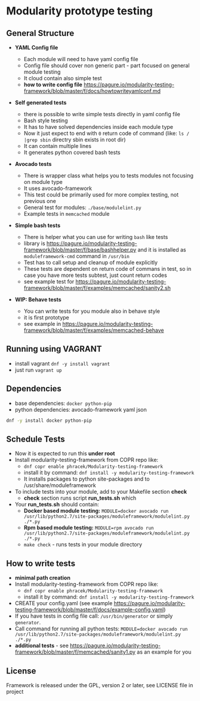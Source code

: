 # Modularity prototype testing

## General Structure
 * __YAML Config file__
     * Each module will need to have yaml config file
     * Config file should cover non generic part - part focused on general module testing
     * It cloud contain also simple test 
     * __how to write config file__ https://pagure.io/modularity-testing-framework/blob/master/f/docs/howtowriteyamlconf.md
   
 * __Self generated tests__
     * there is possible to write simple tests directly in yaml config file
     * Bash style testing
     * It has  to have solved dependencies inside each module type
     * Now it just expect to end with `0` return code of command (like: `ls / |grep sbin` directry sbin exists in root dir)
     * It can contain multiple lines
     * It generates python covered bash tests
   
 * __Avocado tests__
     * There is wrapper class what helps you to tests modules not focusing on module type
     * It uses avocado-framework
     * This test could be primarily used for more complex testing, not previous one
     * General test for modules: `./base/modulelint.py`
     * Example tests in `memcached` module
   
 * __Simple bash tests__
     * There is helper what you can use for writing `bash` like tests
     * library is https://pagure.io/modularity-testing-framework/blob/master/f/base/bashhelper.py and it is installed as `moduleframework-cmd` command in `/usr/bin`
     * Test has to call setup and cleanup of module explicitly
     * These tests are dependent on return code of commans in test, so in case you have more tests subtest, just count return codes
     * see example test for https://pagure.io/modularity-testing-framework/blob/master/f/examples/memcached/sanity2.sh


 * __WIP: Behave tests__
     * You can write tests for you module also in behave style
     * it is first prototype
     * see example in https://pagure.io/modularity-testing-framework/blob/master/f/examples/memcached-behave

## Running using VAGRANT
 * install vagrant `dnf -y install vagrant`
 * just run `vagrant up`

## Dependencies 
 * base dependencies: ```docker python-pip```
 * python dependencies: avocado-framework yaml json
 
```bash
dnf -y install docker python-pip
```

## Schedule Tests
* Now it is expected to run this __under root__
 * Install modularity-testing-framework from COPR repo like:
    * ```dnf copr enable phracek/Modularity-testing-framework```
    * install it by command: ```dnf install -y modularity-testing-framework```
    * It installs packages to python site-packages and to /usr/share/moduleframework
* To include tests into your module, add to your Makefile section __check__
  * __check__ section runs script __run_tests.sh__ which
* Your __run_tests.sh__ should contain:
    * __Docker based module testing:__ ```MODULE=docker avocado run /usr/lib/python2.7/site-packages/moduleframework/modulelint.py ./*.py```
    * __Rpm based module testing:__ ```MODULE=rpm avocado run /usr/lib/python2.7/site-packages/moduleframework/modulelint.py ./*.py```
    * `make check` -  runs tests in your module directory

## How to write tests
 * __minimal path creation__
  * Install modularity-testing-framework from COPR repo like:
    * ```dnf copr enable phracek/Modularity-testing-framework```
    * install it by command: ```dnf install -y modularity-testing-framework```
  * CREATE your config.yaml (see example https://pagure.io/modularity-testing-framework/blob/master/f/docs/example-config.yaml)
  * If you have tests in config file call:  `/usr/bin/generator` or simply `generator`.
  * Call command for running all python tests:  `MODULE=docker avocado run /usr/lib/python2.7/site-packages/moduleframework/modulelint.py ./*.py`
 * __additional tests__ - see https://pagure.io/modularity-testing-framework/blob/master/f/memcached/sanity1.py as an example for you

## License
 Framework is released under the GPL, version 2 or later, see LICENSE file in project

